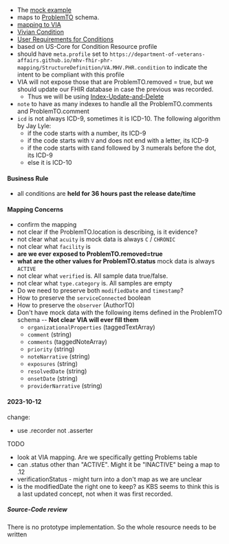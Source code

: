 
- The [mock example](https://github.com/department-of-veterans-affairs/mhv-fhir-phr-mapping/blob/main/mocks/problems.xml) 
- maps to [ProblemTO](https://github.com/department-of-veterans-affairs/mhv-np-via-wsclient/blob/development/src/main/resources/VIA_v4.0.7_uat.wsdl) schema. 
- [mapping to VIA](StructureDefinition-VA.MHV.PHR.condition-mappings.html#mappings-for-via-to-mhv-fhir-phr-problemto)
- [Vivian Condition](https://vivian.worldvista.org/dox/Global_XkFVUE5QUk9C.html)
- [User Requirements for Conditions](https://github.com/department-of-veterans-affairs/va.gov-team/blob/master/products/health-care/digital-health-modernization/mhv-to-va.gov/medical-records/data-domains/health-issues/health-issues-brief.md)
- based on US-Core for Condition Resource profile
- should have `meta.profile` set to `https://department-of-veterans-affairs.github.io/mhv-fhir-phr-mapping/StructureDefinition/VA.MHV.PHR.condition` to indicate the intent to be compliant with this profile
- VIA will not expose those that are ProblemTO.removed = true, but we should update our FHIR database in case the previous was recorded.
  - Thus we will be using [Index-Update-and-Delete](background.html#entered-in-error)
- `note` to have as many indexes to handle all the ProblemTO.comments and ProblemTO.comment
- `icd` is not always ICD-9, sometimes it is ICD-10. The following algorithm by Jay Lyle:
  - if the code starts with a number, its ICD-9
  - if the code starts with `V` and does not end with a letter, its ICD-9
  - if the code starts with `E`and followed by 3 numerals before the dot, its ICD-9
  - else it is ICD-10

#### Business Rule

- all conditions are **held for 36 hours past the release date/time**

#### Mapping Concerns

- confirm the mapping
- not clear if the ProblemTO.location is describing, is it evidence?
- not clear what `acuity` is mock data is always `C` / `CHRONIC`
- not clear what `facility` is
- **are we ever exposed to ProblemTO.removed=true**
- **what are the other values for ProblemTO.status** mock data is always `ACTIVE`
- not clear what `verified` is. All sample data true/false.
- not clear what `type.category` is. All samples are empty
- Do we need to preserve both `modifiedDate` and `timestamp`?
- How to preserve the `serviceConnected` boolean
- How to preserve the `observer` (AuthorTO)
- Don't have mock data with the following items defined in the ProblemTO schema -- **Not clear VIA will ever fill them**
  - `organizationalProperties` (taggedTextArray)
  - `comment` (string)
  - `comments` (taggedNoteArray)
  - `priority` (string)
  - `noteNarrative` (string)
  - `exposures` (string)
  - `resolvedDate` (string)
  - `onsetDate` (string)
  - `providerNarrative` (string)

#### 2023-10-12

change:
- use .recorder not .asserter

TODO
- look at VIA mapping. Are we specifically getting Problems table
- can .status other than "ACTIVE". Might it be "INACTIVE" being a map to .12
- verificationStatus - might turn into a don't map as we are unclear
- is the modifiedDate the right one to keep? as KBS seems to think this is a last updated concept, not when it was first recorded.

##### Source-Code review

There is no prototype implementation. So the whole resource needs to be written

